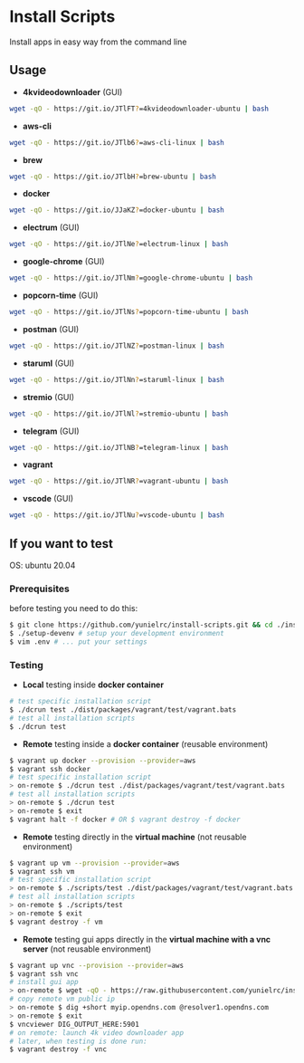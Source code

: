 <!-- DON'T EDIT HERE, THIS IS GENERATED ON COMMIT -->
<!-- EDIT: $ vim ./scripts/gen-readme -->

# Install Scripts

Install apps in easy way from the command line

## Usage

- **4kvideodownloader** (GUI)

```sh
wget -qO - https://git.io/JTlFT?=4kvideodownloader-ubuntu | bash
```

- **aws-cli**

```sh
wget -qO - https://git.io/JTlb6?=aws-cli-linux | bash
```

- **brew**

```sh
wget -qO - https://git.io/JTlbH?=brew-ubuntu | bash
```

- **docker**

```sh
wget -qO - https://git.io/JJaKZ?=docker-ubuntu | bash
```

- **electrum** (GUI)

```sh
wget -qO - https://git.io/JTlNe?=electrum-linux | bash
```

- **google-chrome** (GUI)

```sh
wget -qO - https://git.io/JTlNm?=google-chrome-ubuntu | bash
```

- **popcorn-time** (GUI)

```sh
wget -qO - https://git.io/JTlNs?=popcorn-time-ubuntu | bash
```

- **postman** (GUI)

```sh
wget -qO - https://git.io/JTlNZ?=postman-linux | bash
```

- **staruml** (GUI)

```sh
wget -qO - https://git.io/JTlNn?=staruml-linux | bash
```

- **stremio** (GUI)

```sh
wget -qO - https://git.io/JTlNl?=stremio-ubuntu | bash
```

- **telegram** (GUI)

```sh
wget -qO - https://git.io/JTlNB?=telegram-linux | bash
```

- **vagrant**

```sh
wget -qO - https://git.io/JTlNR?=vagrant-ubuntu | bash
```

- **vscode** (GUI)

```sh
wget -qO - https://git.io/JTlNu?=vscode-ubuntu | bash
```

## If you want to test

OS: ubuntu 20.04

### Prerequisites

before testing you need to do this:

```sh
$ git clone https://github.com/yunielrc/install-scripts.git && cd ./install-scripts
$ ./setup-devenv # setup your development environment
$ vim .env # ... put your settings
```

### Testing

- **Local** testing inside **docker container**

```sh
# test specific installation script
$ ./dcrun test ./dist/packages/vagrant/test/vagrant.bats
# test all installation scripts
$ ./dcrun test
```

- **Remote** testing inside a **docker container** (reusable environment)

```sh
$ vagrant up docker --provision --provider=aws
$ vagrant ssh docker
# test specific installation script
> on-remote $ ./dcrun test ./dist/packages/vagrant/test/vagrant.bats
# test all installation scripts
> on-remote $ ./dcrun test
> on-remote $ exit
$ vagrant halt -f docker # OR $ vagrant destroy -f docker
```

- **Remote** testing directly in the **virtual machine** (not reusable environment)

```sh
$ vagrant up vm --provision --provider=aws
$ vagrant ssh vm
# test specific installation script
> on-remote $ ./scripts/test ./dist/packages/vagrant/test/vagrant.bats
# test all installation scripts
> on-remote $ ./scripts/test
> on-remote $ exit
$ vagrant destroy -f vm
```

- **Remote** testing gui apps directly in the **virtual machine with a vnc server** (not reusable environment)

```sh
$ vagrant up vnc --provision --provider=aws
$ vagrant ssh vnc
# install gui app
> on-remote $ wget -qO - https://raw.githubusercontent.com/yunielrc/install-scripts/master/dist/packages/4kvideodownloader/4kvideodownloader-ubuntu | bash
# copy remote vm public ip
> on-remote $ dig +short myip.opendns.com @resolver1.opendns.com
> on-remote $ exit
$ vncviewer DIG_OUTPUT_HERE:5901
# on remote: launch 4k video downloader app
# later, when testing is done run:
$ vagrant destroy -f vnc
```


